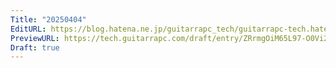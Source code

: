 ```yaml
---
Title: "20250404"
EditURL: https://blog.hatena.ne.jp/guitarrapc_tech/guitarrapc-tech.hatenablog.com/atom/entry/6802418398370839191
PreviewURL: https://tech.guitarrapc.com/draft/entry/ZRrmgOiM65L97-O0Vi2HUJbvtmM
Draft: true
---
```


